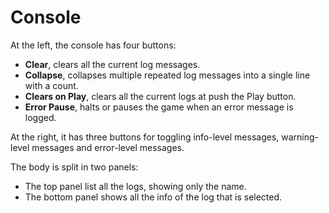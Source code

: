 # Console

At the left, the console has four buttons:

* **Clear**, clears all the current log messages.
* **Collapse**, collapses multiple repeated log messages into a single line with a count.
* **Clears on Play**, clears all the current logs at push the Play button.
* **Error Pause**, halts or pauses the game when an error message is logged.

At the right, it has three buttons for toggling info-level messages, warning-level messages and error-level messages.

The body is split in two panels:

* The top panel list all the logs, showing only the name.
* The bottom panel shows all the info of the log that is selected.